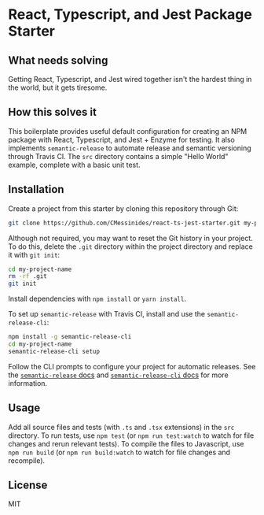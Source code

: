 # React, Typescript, and Jest Package Starter

## What needs solving

Getting React, Typescript, and Jest wired together isn't the hardest thing in the world, but it gets tiresome.

## How this solves it

This boilerplate provides useful default configuration for creating an NPM package with React, Typescript, and Jest + Enzyme for testing. It also implements `semantic-release` to automate release and semantic versioning through Travis CI. The `src` directory contains a simple "Hello World" example, complete with a basic unit test.

## Installation

Create a project from this starter by cloning this repository through Git:

```bash
git clone https://github.com/CMessinides/react-ts-jest-starter.git my-project-name
```

Although not required, you may want to reset the Git history in your project. To do this, delete the `.git` directory within the project directory and replace it with `git init`:

```bash
cd my-project-name
rm -rf .git
git init
```

Install dependencies with `npm install` or `yarn install`.

To set up `semantic-release` with Travis CI, install and use the `semantic-release-cli`:

```bash
npm install -g semantic-release-cli
cd my-project-name
semantic-release-cli setup
```
Follow the CLI prompts to configure your project for automatic releases. See the [`semantic-release` docs](https://github.com/semantic-release/semantic-release) and [`semantic-release-cli` docs](https://github.com/semantic-release/cli) for more information.

## Usage

Add all source files and tests (with `.ts` and `.tsx` extensions) in the `src` directory. To run tests, use `npm test` (or `npm run test:watch` to watch for file changes and rerun relevant tests). To compile the files to Javascript, use `npm run build` (or `npm run build:watch` to watch for file changes and recompile).

## License

MIT
